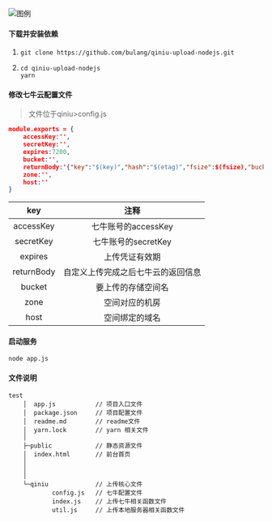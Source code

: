 ![图例](http://static.bulang123.cn/2ba1c219a8a8aec5c6830eefaf5dfb74)

#### 下载并安装依赖

1. ```
   git clone https://github.com/bulang/qiniu-upload-nodejs.git
   ```

2. ```
   cd qiniu-upload-nodejs
   yarn
   ```

#### 修改七牛云配置文件

> 文件位于qiniu>config.js

```json
module.exports = {
	accessKey:'',
	secretKey:'',
	expires:7200,
	bucket:'',
    returnBody:'{"key":"$(key)","hash":"$(etag)","fsize":$(fsize),"bucket":"$(bucket)","name":"$(x:name)"}',
	zone:'',
	host:''
}
```

|    key     |                注释                |
| :--------: | :--------------------------------: |
| accessKey  |        七牛账号的accessKey         |
| secretKey  |        七牛账号的secretKey         |
|  expires   |           上传凭证有效期           |
| returnBody | 自定义上传完成之后七牛云的返回信息 |
|   bucket   |         要上传的存储空间名         |
|    zone    |           空间对应的机房           |
|    host    |           空间绑定的域名           |

#### 启动服务

```
node app.js
```

#### 文件说明

``` 
test
    │  app.js           // 项目入口文件
    │  package.json		// 项目配置文件	
    │  readme.md        // readme文件
    │  yarn.lock        // yarn 相关文件
    │
    ├─public			// 静态资源文件	
    │  index.html		// 前台首页	
    │  
    │  
    │
    └─qiniu				// 上传核心文件	
            config.js	// 七牛配置文件
            index.js	// 上传七牛相关函数文件
            util.js		// 上传本地服务器相关函数文件
```




